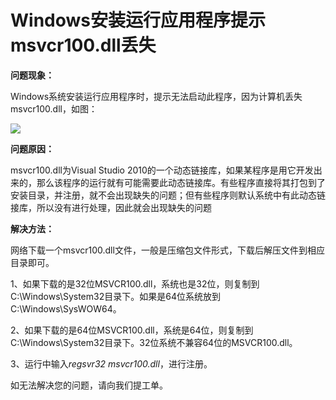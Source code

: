 # Windows安装运行应用程序提示msvcr100.dll丢失
**问题现象：**

Windows系统安装运行应用程序时，提示无法启动此程序，因为计算机丢失msvcr100.dll，如图：

![](https://github.com/jdcloudcom/cn/blob/edit/image/Elastic-Compute/Virtual-Machine/Windows/Windows%E5%AE%89%E8%A3%85%E8%BF%90%E8%A1%8C%E5%BA%94%E7%94%A8%E7%A8%8B%E5%BA%8F%E6%8F%90%E7%A4%BAmsvcr100.dll%E4%B8%A2%E5%A4%B101.png)

**问题原因：**

msvcr100.dll为Visual Studio 2010的一个动态链接库，如果某程序是用它开发出来的，那么该程序的运行就有可能需要此动态链接库。有些程序直接将其打包到了安装目录，并注册，就不会出现缺失的问题；但有些程序则默认系统中有此动态链接库，所以没有进行处理，因此就会出现缺失的问题



**解决方法：**

网络下载一个msvcr100.dll文件，一般是压缩包文件形式，下载后解压文件到相应目录即可。

1、如果下载的是32位MSVCR100.dll，系统也是32位，则复制到C:\Windows\System32目录下。如果是64位系统放到C:\Windows\SysWOW64。

2、如果下载的是64位MSVCR100.dll，系统是64位，则复制到C:\Windows\System32目录下。32位系统不兼容64位的MSVCR100.dll。

3、运行中输入*regsvr32 msvcr100.dll*，进行注册。



如无法解决您的问题，请向我们提工单。